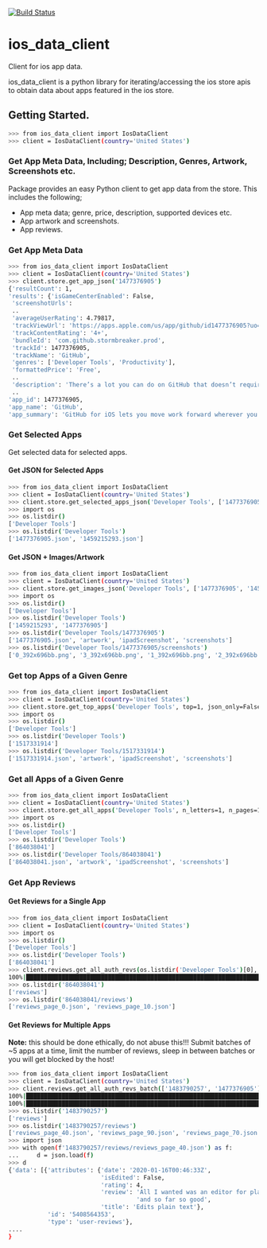 [![Build Status](https://travis-ci.org/samroon2/ios_data_client.svg?branch=main)](https://travis-ci.org/samroon2/ios_data_client)
# ios_data_client
Client for ios app data.

ios_data_client is a python library for iterating/accessing the ios store apis to obtain data about apps featured in the ios store.

## Getting Started.

```bash
>>> from ios_data_client import IosDataClient
>>> client = IosDataClient(country='United States')
```
### Get App Meta Data, Including; Description, Genres, Artwork, Screenshots etc.
Package provides an easy Python client to get app data from the store. This includes the following;
-  App meta data; genre, price, description, supported devices etc.
-  App artwork and screenshots.
-  App reviews.

### Get App Meta Data
 ```bash
>>> from ios_data_client import IosDataClient
>>> client = IosDataClient(country='United States')
>>> client.store.get_app_json('1477376905')
{'resultCount': 1,
 'results': {'isGameCenterEnabled': False,
  'screenshotUrls':
  ..
  'averageUserRating': 4.79817,
  'trackViewUrl': 'https://apps.apple.com/us/app/github/id1477376905?uo=4',
  'trackContentRating': '4+',
  'bundleId': 'com.github.stormbreaker.prod',
  'trackId': 1477376905,
  'trackName': 'GitHub',
  'genres': ['Developer Tools', 'Productivity'],
  'formattedPrice': 'Free',
  ..
  'description': 'There’s a lot you can do on GitHub that doesn’t require a complex development environment – like sharing feedback on a design discussion, or reviewing a few lines of code. GitHub for iOS lets you move work forward wherever you are. Stay in touch with your team, triage issues, and even merge, right from the app. We’re making these tasks easy for you to perform, no matter where you work, with a beautifully native experience.\n\nYou can use GitHub for iOS to:\n\n• Browse your latest notifications\n• Read, react, and reply to Issues and Pull Requests\n• Review and merge Pull Requests\n• Organize Issues with labels, assignees, projects, and more\n• Browse your files and code\n• Discover new and trending repositories\n\n———\n\nTerms of Service: https://docs.github.com/en/github/site-policy/github-terms-of-service\nPrivacy Policy: https://docs.github.com/en/github/site-policy/github-privacy-statement',
  ..
 'app_id': 1477376905,
 'app_name': 'GitHub',
 'app_summary': 'GitHub for iOS lets you move work forward wherever you are..Stay in touch with your team, triage issues, and even merge, right from the app.'}
```

### Get Selected Apps
Get selected data for selected apps.
#### Get JSON for Selected Apps
```bash
>>> from ios_data_client import IosDataClient
>>> client = IosDataClient(country='United States')
>>> client.store.get_selected_apps_json('Developer Tools', ['1477376905', '1459215293'])
>>> import os
>>> os.listdir()
['Developer Tools']
>>> os.listdir('Developer Tools')
['1477376905.json', '1459215293.json']
```
#### Get JSON + Images/Artwork
```bash
>>> from ios_data_client import IosDataClient
>>> client = IosDataClient(country='United States')
>>> client.store.get_images_json('Developer Tools', ['1477376905', '1459215293'])
>>> import os
>>> os.listdir()
['Developer Tools']
>>> os.listdir('Developer Tools')
['1459215293', '1477376905']
>>> os.listdir('Developer Tools/1477376905')
['1477376905.json', 'artwork', 'ipadScreenshot', 'screenshots']
>>> os.listdir('Developer Tools/1477376905/screenshots')
['0_392x696bb.png', '3_392x696bb.png', '1_392x696bb.png', '2_392x696bb.png']
```
### Get top Apps of a Given Genre
```bash
>>> from ios_data_client import IosDataClient
>>> client = IosDataClient(country='United States')
>>> client.store.get_top_apps('Developer Tools', top=1, json_only=False)
>>> import os
>>> os.listdir()
['Developer Tools']
>>> os.listdir('Developer Tools')
['1517331914']
>>> os.listdir('Developer Tools/1517331914')
['1517331914.json', 'artwork', 'ipadScreenshot', 'screenshots']
```
### Get all Apps of a Given Genre
```bash
>>> from ios_data_client import IosDataClient
>>> client = IosDataClient(country='United States')
>>> client.store.get_all_apps('Developer Tools', n_letters=1, n_pages=1, n_apps=1)
>>> import os
>>> os.listdir()
['Developer Tools']
>>> os.listdir('Developer Tools')
['864038041']
>>> os.listdir('Developer Tools/864038041')
['864038041.json', 'artwork', 'ipadScreenshot', 'screenshots']
```
### Get App Reviews
#### Get Reviews for a Single App
```bash
>>> from ios_data_client import IosDataClient
>>> client = IosDataClient(country='United States')
>>> import os
>>> os.listdir()
['Developer Tools']
>>> os.listdir('Developer Tools')
['864038041']
>>> client.reviews.get_all_auth_revs(os.listdir('Developer Tools')[0], os.environ['IOSTOKEN'], start=0, limit=10)
100%|████████████████████████████████████████████████████████████████████████████████████| 10/10 [00:09<00:00,  1.09 Reviews/s]
>>> os.listdir('864038041')
['reviews']
>>> os.listdir('864038041/reviews')
['reviews_page_0.json', 'reviews_page_10.json']
```
####  Get Reviews for Multiple Apps
__Note:__ this should be done ethically, do not abuse this!!! Submit batches of ~5 apps at a time, limit the number of reviews, sleep in between batches or you will get blocked by the host!
```bash
>>> from ios_data_client import IosDataClient
>>> client = IosDataClient(country='United States')
>>> client.reviews.get_all_auth_revs_batch(['1483790257', '1477376905'], os.environ['IOSTOKEN'], limit=100, alt_headers=False, tqdm_disable=False)
100%|█████████████████████████████████████████████████████████████████████████████████████████████████| 100/100 [00:10<00:00, 10.01Reviews/s]
100%|█████████████████████████████████████████████████████████████████████████████████████████████████| 100/100 [00:11<00:00, 9.09Reviews/s]
>>> os.listdir('1483790257')
['reviews']
>>> os.listdir('1483790257/reviews')
['reviews_page_40.json', 'reviews_page_90.json', 'reviews_page_70.json', 'reviews_page_60.json', 'reviews_page_30.json', 'reviews_page_20.json', 'reviews_page_80.json', 'reviews_page_0.json', 'reviews_page_50.json', 'reviews_page_10.json']
>>> import json
>>> with open(f'1483790257/reviews/reviews_page_40.json') as f:
...     d = json.load(f)
>>> d
{'data': [{'attributes': {'date': '2020-01-16T00:46:33Z',
                          'isEdited': False,
                          'rating': 4,
                          'review': 'All I wanted was an editor for plain text '
                                    'and so far so good',
                          'title': 'Edits plain text'},
           'id': '5408564353',
           'type': 'user-reviews'},
....
}
```